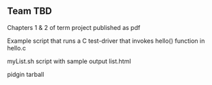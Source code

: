 ## Team TBD

Chapters 1 & 2 of term project published as pdf

Example script that runs a C test-driver that invokes hello() function in hello.c

myList.sh script with sample output list.html

pidgin tarball
